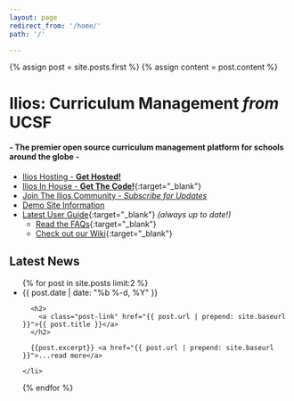 ```yaml
---
layout: page
redirect_from: '/home/'
path: '/'

---
```


{% assign post = site.posts.first %}
{% assign content = post.content %}

# Ilios: Curriculum Management *from* UCSF
#### - The premier open source curriculum management platform for schools around the globe -

- [Ilios Hosting - **Get Hosted!**](/hosting)
- [Ilios In House - **Get The Code!**](https://www.github.com/ilios/ilios/releases/latest/){:target="_blank"}
- [Join The Ilios Community - *Subscribe for Updates*](/subscribe)
- [Demo Site Information](/demo)
- [Latest User Guide](https://iliosproject.gitbooks.io/ilios-user-guide/content/){:target="_blank"} *(always up to date!)*
  - [Read the FAQs](https://github.com/ilios/ilios/wiki/FAQS){:target="_blank"}
  - [Check out our Wiki](https://github.com/ilios/ilios/wiki){:target="_blank"}


## Latest News

<ul class="post-list">
  {% for post in site.posts  limit:2 %}
    <li>
      <span class="post-meta">{{ post.date | date: "%b %-d, %Y" }}</span>

      <h2>
        <a class="post-link" href="{{ post.url | prepend: site.baseurl }}">{{ post.title }}</a>
      </h2>

      {{post.excerpt}} <a href="{{ post.url | prepend: site.baseurl }}">...read more</a>

    </li>
  {% endfor %}
</ul>
